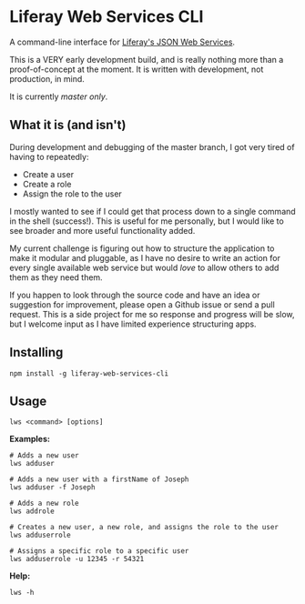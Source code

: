 # Liferay Web Services CLI
A command-line interface for [Liferay's JSON Web Services](https://www.liferay.com/api/jsonws).

This is a VERY early development build, and is really nothing more than a proof-of-concept at the moment. It is written with development, not production, in mind.

It is currently *master only*.

## What it is (and isn't)
During development and debugging of the master branch, I got very tired of having to repeatedly:
- Create a user
- Create a role
- Assign the role to the user

I mostly wanted to see if I could get that process down to a single command in the shell (success!). This is useful for me personally, but I would like to see broader and more useful functionality added. 

My current challenge is figuring out how to structure the application to make it modular and pluggable, as I have no desire to write an action for every single available web service but would *love* to allow others to add them as they need them.

If you happen to look through the source code and have an idea or suggestion for improvement, please open a Github issue or send a pull request.  This is a side project for me so response and progress will be slow, but I welcome input as I have limited experience structuring apps.

## Installing
```
npm install -g liferay-web-services-cli
```

## Usage
```
lws <command> [options]
```

**Examples:**
```
# Adds a new user
lws adduser

# Adds a new user with a firstName of Joseph
lws adduser -f Joseph

# Adds a new role
lws addrole

# Creates a new user, a new role, and assigns the role to the user
lws adduserrole

# Assigns a specific role to a specific user
lws adduserrole -u 12345 -r 54321
```

**Help:**
```
lws -h
```






